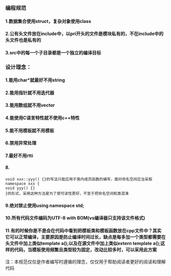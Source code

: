 ### 编程规范

#### 1.数据集合使用struct，复杂对象使用class
#### 2.公有头文件放在include中，以pri开头的文件是模块私有的，不在include中的头文件也是私有的
#### 3.src中的每一个子目录都是一个独立的编译目标

### 设计理念：

#### 1.能用char\*就最好不用string

#### 2.能用指针就不用迭代器

#### 3.能用数组就不用vector

#### 4.能使用C语言特性就不使用c++特性

#### 5.能不用模板就不用模板

#### 6.禁用异常处理

#### 7.最好不用rtti

#### 8.

	void xxx::yyy() {}的写法只能应用于类内成员函数的编写，面对命名空间应当采取
	namespace xxx {
	void yyy() {}
	}的形式，采用这种方法是为了使可读性更好，不至于把命名空间和类混淆

#### 9.绝对禁止使用using namespace std;

#### 10.所有代码文件编码为UTF-8 with BOM(vs编译器只支持该文件格式)

#### 11.有的时候你是不是会在代码中看到把模板类和模板函数放在cpp文件中？其实它可以正常编译，主要原因是防止编译时间过长，缺点是每多加一个类型都需要在头文件中加上类似template<xxx> a();以及在源文件中加上类似extern template<xxx> a();这样的代码，当模板使用频繁且类型较为固定，改动比较多时，可以采用此方案

注：本规范仅仅是作者编写时遵循的理念，仅仅用于帮助阅读者更好的阅读和理解代码

